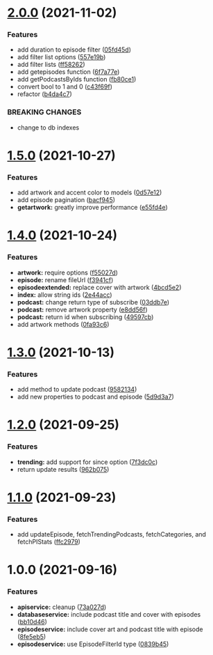 # [2.0.0](https://github.com/garredow/foxcasts-core/compare/v1.5.0...v2.0.0) (2021-11-02)


### Features

* add duration to episode filter ([05fd45d](https://github.com/garredow/foxcasts-core/commit/05fd45d951e6fb67aafe9608d3a028514b5cb08e))
* add filter list options ([557e19b](https://github.com/garredow/foxcasts-core/commit/557e19b45604aac3cb23da4410b40ff732e2ca3b))
* add filter lists ([ff58262](https://github.com/garredow/foxcasts-core/commit/ff58262c82edd5caf76863630ace826d0e131718))
* add getepisodes function ([6f7a77e](https://github.com/garredow/foxcasts-core/commit/6f7a77eb79bf17a842096316022587e4b17c680f))
* add getPodcastsByIds function ([fb80ce1](https://github.com/garredow/foxcasts-core/commit/fb80ce156ce9c19cfef640510b5217b3d37f3389))
* convert bool to 1 and 0 ([c43f69f](https://github.com/garredow/foxcasts-core/commit/c43f69fda0eacbb2140e87b326b92da223d2ce65))
* refactor ([b4da4c7](https://github.com/garredow/foxcasts-core/commit/b4da4c7472c4ab337cf7ac595890d5a6c6c350c8))


### BREAKING CHANGES

* change to db indexes

# [1.5.0](https://github.com/garredow/foxcasts-core/compare/v1.4.0...v1.5.0) (2021-10-27)


### Features

* add artwork and accent color to models ([0d57e12](https://github.com/garredow/foxcasts-core/commit/0d57e1260fd05f29361363c4c273d26c21b07be0))
* add episode pagination ([bacf945](https://github.com/garredow/foxcasts-core/commit/bacf94592a512bd53d0ee505c0c4d3a7deab4852))
* **getartwork:** greatly improve performance ([e55fd4e](https://github.com/garredow/foxcasts-core/commit/e55fd4edbedefc421ec467d7a078bb223b2e19d6))

# [1.4.0](https://github.com/garredow/foxcasts-core/compare/v1.3.0...v1.4.0) (2021-10-24)


### Features

* **artwork:** require options ([f55027d](https://github.com/garredow/foxcasts-core/commit/f55027dc69eb6a284dbe0643cc5638bfb343a3dd))
* **episode:** rename fileUrl ([f3941cf](https://github.com/garredow/foxcasts-core/commit/f3941cffffcfa0f14148ab01bc5ba1423100a9a5))
* **episodeextended:** replace cover with artwork ([4bcd5e2](https://github.com/garredow/foxcasts-core/commit/4bcd5e21bd978550a13bd7f6e747459aa1ea2878))
* **index:** allow string ids ([2e44acc](https://github.com/garredow/foxcasts-core/commit/2e44acc433a6ea17e3a0131469c69550ca530fad))
* **podcast:** change return type of subscribe ([03ddb7e](https://github.com/garredow/foxcasts-core/commit/03ddb7e509df042b39c2e5e1286f61713cb0206e))
* **podcast:** remove artwork property ([e8dd56f](https://github.com/garredow/foxcasts-core/commit/e8dd56fd94a6d29d308d086f1e128d0616573d81))
* **podcast:** return id when subscribing ([49597cb](https://github.com/garredow/foxcasts-core/commit/49597cbe2588210245b43b30826a4ecbd17d8fe7))
* add artwork methods ([0fa93c6](https://github.com/garredow/foxcasts-core/commit/0fa93c611c3958ded9164ebdd0092f2a68146a7e))

# [1.3.0](https://github.com/garredow/foxcasts-core/compare/v1.2.0...v1.3.0) (2021-10-13)


### Features

* add method to update podcast ([9582134](https://github.com/garredow/foxcasts-core/commit/95821345caa82bc8eaf16a996df956735dfc120e))
* add new properties to podcast and episode ([5d9d3a7](https://github.com/garredow/foxcasts-core/commit/5d9d3a712e007ce79b03c0e0323eebf458f6bf83))

# [1.2.0](https://github.com/garredow/foxcasts-core/compare/v1.1.0...v1.2.0) (2021-09-25)


### Features

* **trending:** add support for since option ([7f3dc0c](https://github.com/garredow/foxcasts-core/commit/7f3dc0cdf24cb1be1880cb9b0f24c8a8fcc98a39))
* return update results ([962b075](https://github.com/garredow/foxcasts-core/commit/962b075f999c3ff55e248d5e2de8c833a711a718))

# [1.1.0](https://github.com/garredow/foxcasts-core/compare/v1.0.0...v1.1.0) (2021-09-23)


### Features

* add updateEpisode, fetchTrendingPodcasts, fetchCategories, and fetchPIStats ([ffc2979](https://github.com/garredow/foxcasts-core/commit/ffc2979783baf1504c1730d67731e2679bcfd627))

# 1.0.0 (2021-09-16)


### Features

* **apiservice:** cleanup ([73a027d](https://github.com/garredow/foxcasts-core/commit/73a027d0928d486509109162883c5bb13e35306a))
* **databaseservice:** include podcast title and cover with episodes ([bb10d46](https://github.com/garredow/foxcasts-core/commit/bb10d46e1e9150b48ddb4070cbaee93f85de1917))
* **episodeservice:** include cover art and podcast title with episode ([8fe5eb5](https://github.com/garredow/foxcasts-core/commit/8fe5eb5651bf256481ae7bd15611ec66eeaa4da3))
* **episodeservice:** use EpisodeFilterId type ([0839b45](https://github.com/garredow/foxcasts-core/commit/0839b45d9fc6cb8cfd68e808dff0f399f7b37766))
